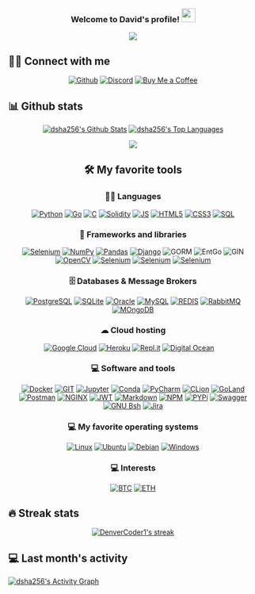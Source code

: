 <!-- MORE https://github.com/alexandresanlim/Badges4-README.md-Profile -->


<h3 align="center">
    Welcome to David's profile!
    <img src="https://media.giphy.com/media/hvRJCLFzcasrR4ia7z/giphy.gif" width="28">
</h3>

<!--ANIMATED WELCOME TEXT -->
<p align="center">
    <a href="https://github.com/DenverCoder1/readme-typing-svg">
        <img
                src="https://readme-typing-svg.herokuapp.com/?lines=Junior%20Meme%20Developer&center=true&width=380&height=45"></a>
</p>


## 🙋‍♂️ Connect with me

<!-- Badges template - https://github.com/badges/shields -->
<p align="center">
    <a href="https://github.com/dsha256">
        <img alt="Github"
             src="https://img.shields.io/badge/GitHub-100000?style=for-the-badge&logo=github&logoColor=white"></a>
    <a href="https://discord.gg/tsTm3NX">
        <img alt="Discord"
             src="https://img.shields.io/badge/Discord-7289DA?style=for-the-badge&logo=discord&logoColor=white"></a>
    <a href="https://www.buymeacoffee.com/dsha256"><img alt="Buy Me a Coffee"
                     src="https://img.shields.io/badge/BUY ME A COFFEE-FFDD00?style=for-the-badge&logo=buy-me-a-coffee&logoColor=black"></a>

</p>


## 📊 Github stats
<div align='center'>
<p>
    <a align="center" href="https://github-readme-stats.vercel.app/api?username=dsha256&show_icons=true&count_private=true&theme=react&hide_border=true&bg_color=1F222E&title_color=F85D7F&icon_color=F8D866"><img alt="dsha256's Github Stats"
                    src="https://github-readme-stats.vercel.app/api?username=dsha256&show_icons=true&count_private=true&theme=react&hide_border=true&bg_color=1F222E&title_color=F85D7F&icon_color=F8D866" /></a>
  <a align="center" href="https://denvercoder1-github-readme-stats.vercel.app/api/top-langs/?username=dsha256&langs_count=8&layout=compact&theme=react&hide_border=true&bg_color=1F222E&title_color=F85D7F&icon_color=F8D866">
    <img alt="dsha256's Top Languages" src="https://denvercoder1-github-readme-stats.vercel.app/api/top-langs/?username=dsha256&langs_count=8&layout=compact&theme=react&hide_border=true&bg_color=1F222E&title_color=F85D7F&icon_color=F8D866" /></a>
</p>

<p>
  <a align="center" href="https://github.com/ryo-ma/github-profile-trophy">
    <img src="https://github-profile-trophy.vercel.app/?username=dsha256&theme=monokai&column=8&no-frame=true&no-bg=true">
  </a>
</p>


## 🛠️ My favorite tools

### 👨‍💻 Languages

<p>
    <a href="#">
        <img alt="Python"
             src="https://img.shields.io/badge/Python-3776AB?style=for-the-badge&logo=python&logoColor=white"></a>
     <a href="#">
        <img alt="Go"
             src="https://img.shields.io/badge/Go-00ADD8?style=for-the-badge&logo=go&logoColor=white"/></a>
    <a href="#">
        <img alt="C"
             src="https://img.shields.io/badge/c-%2300599C.svg?style=for-the-badge&logo=c&logoColor=white"/></a>
    <a href="#">
        <img alt="Solidity"
             src="https://img.shields.io/badge/Solidity-e6e6e6?style=for-the-badge&logo=solidity&logoColor=black"/></a>
    <a href="#">
        <img alt="JS"
             src="https://img.shields.io/badge/JavaScript-323330?style=for-the-badge&logo=javascript&logoColor=F7DF1E"/></a>
   <a href="#">
        <img alt="HTML5"
             src="https://img.shields.io/badge/HTML5-E34F26?style=for-the-badge&logo=html5&logoColor=white"/></a>
    <a href="#">
        <img alt="CSS3"
             src="https://img.shields.io/badge/CSS3-1572B6?style=for-the-badge&logo=css3&logoColor=white"/></a>
    <a href="#">
        <img alt="SQL"
             src="https://img.shields.io/badge/SQL%20-%23025E8C.svg?style=for-the-badge&logo=amazon-dynamodb&logoColor=white"></a>
    
</p>


### 🧰 Frameworks and libraries

<p>
    <a href="#">
        <img alt="Selenium"
             src="https://img.shields.io/badge/web3.js-F16822?style=for-the-badge&logo=web3.js&logoColor=white"/></a>
    <a href="#">
        <img alt="NumPy"
             src="https://img.shields.io/badge/numpy-%23013243.svg?style=for-the-badge&logo=numpy&logoColor=white"></a>
    <a href="#">
        <img alt="Pandas"
             src="https://img.shields.io/badge/pandas-%23150458.svg?style=for-the-badge&logo=pandas&logoColor=white"></a>
    <a href="#">
        <img alt="Django"
             src="https://img.shields.io/badge/Django-092E20?style=for-the-badge&logo=django&logoColor=green"></a>
    <img alt="GORM"
             src="https://img.shields.io/badge/GORM-00ADD8?style=for-the-badge&logo=go&logoColor=white"/></a>
    <img alt="EntGo"
             src="https://img.shields.io/badge/Ent Go-00ADD8?style=for-the-badge&logo=go&logoColor=white"/></a>
    <img alt="GIN"
             src="https://img.shields.io/badge/GIN GONIC-00ADD8?style=for-the-badge&logo=go&logoColor=white"/></a>
    <a href="#">
        <img alt="OpenCV"
             src="https://img.shields.io/badge/OpenCV-27338e?style=for-the-badge&logo=OpenCV&logoColor=white"/></a>
    <a href="#">
        <img alt="Selenium"
             src="https://img.shields.io/badge/Selenium-43B02A?style=for-the-badge&logo=Selenium&logoColor=white"/></a>
    <a href="#">
        <img alt="Selenium"
             src="https://img.shields.io/badge/CMake-064F8C?style=for-the-badge&logo=cmake&logoColor=white"/></a>
    <a href="#">
        <img alt="Selenium"
             src="https://img.shields.io/badge/Flask-000000?style=for-the-badge&logo=flask&logoColor=white"/></a>
</p>

### 🗄️ Databases & Message Brokers

<p>
    <a href="#">
        <img alt="PostgreSQL"
             src="https://img.shields.io/badge/PostgreSQL-316192?style=for-the-badge&logo=postgresql&logoColor=white"/></a>
    <a href="#">
        <img alt="SQLite"
             src="https://img.shields.io/badge/SQLite-07405E?style=for-the-badge&logo=sqlite&logoColor=white"/></a>
    <a href="#">
        <img alt="Oracle"
             src="https://img.shields.io/badge/Oracle-F80000?style=for-the-badge&logo=oracle&logoColor=black"/></a>
    <a href="#">
        <img alt="MySQL"
             src="https://img.shields.io/badge/MySQL-005C84?style=for-the-badge&logo=mysql&logoColor=white"/></a>
    <a href="#">
        <img alt="REDIS"
             src="https://img.shields.io/badge/redis-%23DD0031.svg?&style=for-the-badge&logo=redis&logoColor=white"/></a>
    <a href="#">
        <img alt="RabbitMQ"
             src="https://img.shields.io/badge/rabbitmq-%23FF6600.svg?&style=for-the-badge&logo=rabbitmq&logoColor=white"/></a>
    <a href="#">
        <img alt="MOngoDB"
             src="https://img.shields.io/badge/MongoDB-4EA94B?style=for-the-badge&logo=mongodb&logoColor=white"/></a>
    
</p> 

### ☁ Cloud hosting
<p>
    <a href="#">
        <img alt="Google Cloud"
             src="https://img.shields.io/badge/Google_Cloud-4285F4?style=for-the-badge&logo=google-cloud&logoColor=white"></a>
    <a href="#">
        <img alt="Heroku"
             src="https://img.shields.io/badge/heroku-%23430098.svg?style=for-the-badge&logo=heroku&logoColor=white"/></a>
    <a href="#">
        <img alt="Repl.it"
             src="https://img.shields.io/badge/Repl.it-%230D101E.svg?style=for-the-badge&logo=Repl.it&logoColor=white"/></a>
    <a href="#">
        <img alt="Digital Ocean"
             src="https://img.shields.io/badge/Digital_Ocean-0080FF?style=for-the-badge&logo=DigitalOcean&logoColor=white"></a>
    <a href="#"><img alt="" src=""></a>
    <a href="#"><img alt="" src=""></a>
    <a href="#"><img alt="" src=""></a>
    <a href="#"><img alt="" src=""></a>
</p>

### 💻 Software and tools
<p>
    <a href="#">
        <img alt="Docker"
             src="https://img.shields.io/badge/Docker-2CA5E0?style=for-the-badge&logo=docker&logoColor=white"></a>
    <a href="#">
        <img alt="GIT"
             src="https://img.shields.io/badge/Git-F05032?style=for-the-badge&logo=git&logoColor=white"></a>
    <a href="#">
        <img alt="Jupyter"
             src="https://img.shields.io/badge/Jupyter-F37626.svg?&style=for-the-badge&logo=Jupyter&logoColor=white"></a>
    <a href="#">
        <img alt="Conda"
             src="https://img.shields.io/badge/conda-342B029.svg?&style=for-the-badge&logo=anaconda&logoColor=white"></a>
    <a href="#">
        <img alt="PyCharm"
             src="https://img.shields.io/badge/pycharm-143?style=for-the-badge&logo=pycharm&logoColor=black&color=black&labelColor=green"></a>
    <a href="#">
        <img alt="CLion"
             src="https://img.shields.io/badge/CLion-143?style=for-the-badge&logo=clion&logoColor=black&color=black&labelColor=orange"></a>
    <a href="#">
        <img alt="GoLand"
             src="https://img.shields.io/badge/GoLand%20-143?style=for-the-badge&logo=Go%20IDEA&logoColor=black&color=black&labelColor=yellow"></a>
    <a href="#">
        <img alt="Postman"
             src="https://img.shields.io/badge/Postman-FF6C37?style=for-the-badge&logo=Postman&logoColor=white"></a>
    <a href="#">
        <img alt="NGINX" 
             src="https://img.shields.io/badge/Nginx-009639?style=for-the-badge&logo=nginx&logoColor=white"></a>
    <a href="#">
        <img alt="JWT" 
             src="https://img.shields.io/badge/JWT-000000?style=for-the-badge&logo=JSON%20web%20tokens&logoColor=white"></a>
    <a href="#">
        <img alt="Markdown" 
             src="https://img.shields.io/badge/Markdown-000000?style=for-the-badge&logo=markdown&logoColor=white"></a>
    <a href="#">
        <img alt="NPM" 
             src="https://img.shields.io/badge/npm-CB3837?style=for-the-badge&logo=npm&logoColor=white"></a>
    <a href="#">
        <img alt="PYPi" 
             src="https://img.shields.io/badge/pypi-3775A9?style=for-the-badge&logo=pypi&logoColor=white"></a>
    <!-- <a href="#">
        <img alt="Redis" 
             src="https://img.shields.io/badge/redis-CC0000.svg?&style=for-the-badge&logo=redis&logoColor=white"></a> -->
    <a href="#">
        <img alt="Swagger" 
             src="https://img.shields.io/badge/Swagger-85EA2D?style=for-the-badge&logo=Swagger&logoColor=white"></a>
    <a href="#">
        <img alt="GNU Bsh" 
             src="https://img.shields.io/badge/GNU%20Bash-4EAA25?style=for-the-badge&logo=GNU%20Bash&logoColor=white"></a>
    <a href="#">
        <img alt="Jira" 
             src="https://img.shields.io/badge/Jira-0052CC?style=for-the-badge&logo=Jira&logoColor=white"></a>
</p>

### 💻 My favorite operating systems


<p>
    <a href="#"><img alt="Linux"
                     src="https://img.shields.io/badge/Linux-FCC624?style=for-the-badge&logo=linux&logoColor=black"></a>
    <a href="#"><img alt="Ubuntu"
                     src="https://img.shields.io/badge/Ubuntu-E95420?style=for-the-badge&logo=ubuntu&logoColor=white"></a>
    <a href="#"><img alt="Debian"
                     src="https://img.shields.io/badge/Debian-A81D33?style=for-the-badge&logo=debian&logoColor=white"></a>
    <a href="#"><img alt="Windows"
                     src="https://img.shields.io/badge/Windows-0078D6?style=for-the-badge&logo=windows&logoColor=white"></a>

### 💻 Interests
<p>
    <a href="#"><img alt="BTC"
                     src="https://img.shields.io/badge/Bitcoin-000000?style=for-the-badge&logo=bitcoin&logoColor=white"></a>
    <a href="#"><img alt="ETH"
                     src="https://img.shields.io/badge/Ethereum-3C3C3D?style=for-the-badge&logo=Ethereum&logoColor=white"></a>
<p>

</div>

## 🔥 Streak stats

<!-- GitHub Readme Streak Stats - https://github.com/DenverCoder1/github-readme-streak-stats -->
<p align="center">
  <a href="#">
    <img title="🔥 Streak stats" alt="DenverCoder1's streak" src="https://github-readme-streak-stats.herokuapp.com/?user=dsha256&theme=monokai-metallian&hide_border=true"/>
  </a>
</p>

## 💻 Last month's activity
<!-- https://github.com/ashutosh00710/github-readme-activity-graph -->
<a href=""><img alt="dsha256's Activity Graph" src="https://activity-graph.herokuapp.com/graph?username=dsha256&bg_color=1F222E&color=F8D866&line=F85D7F&point=FFFFFF&hide_border=true" /></a>

